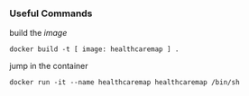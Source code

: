 


### Useful Commands

build the *image*

`docker build -t [ image: healthcaremap ] .`

jump in the container

`docker run -it --name healthcaremap healthcaremap /bin/sh`

